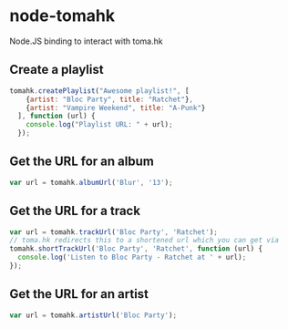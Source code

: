 node-tomahk
===========

Node.JS binding to interact with toma.hk

## Create a playlist


```javascript
tomahk.createPlaylist("Awesome playlist!", [
    {artist: "Bloc Party", title: "Ratchet"},
    {artist: "Vampire Weekend", title: "A-Punk"}
  ], function (url) {
    console.log("Playlist URL: " + url);
  });
```

## Get the URL for an album

```javascript
var url = tomahk.albumUrl('Blur', '13');
```

## Get the URL for a track

```javascript
var url = tomahk.trackUrl('Bloc Party', 'Ratchet');
// toma.hk redirects this to a shortened url which you can get via
tomahk.shortTrackUrl('Bloc Party', 'Ratchet', function (url) {
  console.log('Listen to Bloc Party - Ratchet at ' + url);
});
```

## Get the URL for an artist

```javascript
var url = tomahk.artistUrl('Bloc Party');
```
